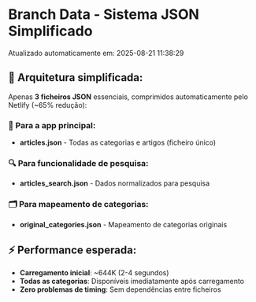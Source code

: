 # Branch Data - Sistema JSON Simplificado
Atualizado automaticamente em: 2025-08-21 11:38:29

## 🎯 Arquitetura simplificada:
Apenas **3 ficheiros JSON** essenciais, comprimidos automaticamente pelo Netlify (~65% redução):

### 📱 Para a app principal:
- **articles.json** - Todas as categorias e artigos (ficheiro único)

### 🔍 Para funcionalidade de pesquisa:
- **articles_search.json** - Dados normalizados para pesquisa

### 🗂️ Para mapeamento de categorias:
- **original_categories.json** - Mapeamento de categorias originais

## ⚡ Performance esperada:
- **Carregamento inicial**: ~644K (2-4 segundos)
- **Todas as categorias**: Disponíveis imediatamente após carregamento
- **Zero problemas de timing**: Sem dependências entre ficheiros
